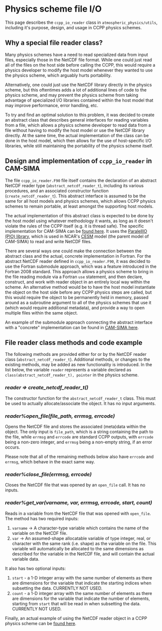 # Physics scheme file I/O

This page describes the `ccpp_io_reader` class in `atmospheric_physics/utils`, including it's purpose, design, and usage in CCPP physics schemes.

## Why a special file reader class?

Many physics schemes have a need to read specialized data from input files, especially those in the NetCDF file format.  While one could just read all of the files on the host side before calling the CCPP, this would require a physics developer to modify the host model whenever they wanted to use the physics scheme, which arguably hurts portability.

Alternatively, one could just use the NetCDF library directly in the physics scheme, but this oftentimes adds a lot of additional lines of code to the physics scheme, and may prevent the physics scheme from taking advantage of specialized I/O libraries contained within the host model that may improve performance, error handling, etc.

To try and find an optimal solution to this problem, it was decided to create an abstract class that describes general interfaces for reading variables from a file, which allows a physics scheme developer to read data from a file without having to modify the host model or use the NetCDF library directly.  At the same time, the actual implementation of the class can be done in the host model, which then allows for the use of host-specific I/O libraries, while still maintaining the portability of the physics scheme itself.

## Design and implementation of `ccpp_io_reader` in CAM-SIMA

The file `ccpp_io_reader.F90` file itself contains the declaration of an abstract NetCDF reader type (`abstract_netcdf_reader_t`), including its various procedures, and an associated constructor function (`create_netcdf_reader_t`).  This abstract interface is assumed to be the same for all host models and physics schemes, which allows CCPP physics schemes to remain portable, at least amongst the supporting host models.

The actual implementation of this abstract class is expected to be done by the host model using whatever methodology it wants, as long as it doesn't violate the rules of the CCPP itself (e.g. it is thread safe).  The specific implementation for CAM-SIMA can be [found here](https://github.com/ESCOMP/CAM-SIMA/blob/development/src/physics/utils/pio_reader.F90).  It uses the [ParalellIO (PIO) library](https://github.com/NCAR/ParallelIO), which is used in NCAR's [CESM](https://github.com/ESCOMP/CESM) model (the parent model of CAM-SIMA) to read and write NetCDF files.

There are several ways one could make the connection between the abstract class and the actual, concrete implementation in Fortran.  For the abstract NetCDF reader defined in `ccpp_io_reader.F90`, it was decided to use the Fortran submodule approach, which was a feature introduced in the Fortran 2008 standard.  This approach allows a physics scheme to bring in the file reading module via a Fortran `use` statement, and then declare, construct, and work with reader object in an entirely local way within the scheme.  An alternative method would be to have the host model instantiate the object on the host side before any CCPP physics steps are called, but this would require the object to be permanently held in memory, passed around as a subroutine argument to all of the physics schemes that use it (which would require additional metadata), and provide a way to open multiple files within the same object.

An example of the submodule approach connecting the abstract interface with a "concrete" implementation can be found in [CAM-SIMA here](https://github.com/ESCOMP/CAM-SIMA/blob/development/src/physics/utils/pio_reader_sub.F90).

## File reader class methods and code example

The following methods are provided either for or by the NetCDF reader class (`abstract_netcdf_reader_t`).  Additional methods, or changes to the existing methods, may be added as new functionality is introduced.  In the list below, the variable `reader` represents a variable declared as `class(abstract_netcdf_reader_t), pointer` in the physics scheme.

### *reader => create_netcdf_reader_t()*

The constructor function for the `abstract_netcdf_reader_t` class.  This must be used to actually allocate/associate the object.  It has no input arguments.

### *reader%open_file(file_path, errmsg, errcode)*

Opens the NetCDF file and stores the associated (meta)data within the object.  The only input is `file_path`, which is a string containing the path to the file, while `errmsg` and `errcode` are standard CCPP outputs, with `errcode` being a non-zero integer, and `errmsg` being a non-empty string, if an error occurs.

Please note that all of the remaining methods below also have `errcode` and `errmsg`, which behave in the exact same way.

### *reader%close_file(errmsg, errcode)*

Closes the NetCDF file that was opened by an `open_file` call.  It has no inputs.

### *reader%get_var(varname, var, errmsg, errcode, start, count)*

Reads in a variable from the NetCDF file that was opened with `open_file`.  The method has two required inputs:

1.  `varname` -> A character-type variable which contains the name of the variable on the NetCDF file.
2.  `var`     -> An assumed-shape allocatable variable of type integer, real, or character with the same rank (i.e. shape) as the variable on the file.  This variable will automatically be allocated to the same dimensions as described for the variable in the NetCDF file, and will contain the actual variable data.

It also has two optional inputs:

1.  `start` - a 1-D integer array with the same number of elements as there are dimensions for the variable that indicate the starting indices when subsetting the data.  CURRENTLY NOT USED.
2.  `count` - a 1-D integer array with the same number of elements as there are dimensions for the variable that indicate the number of elements, starting from `start` that will be read in when subsetting the data.  CURRENTLY NOT USED.


Finally, an actual example of using the NetCDF reader object in a CCPP physics scheme can be [found here](https://github.com/ESCOMP/atmospheric_physics/blob/development/test/test_schemes/file_io_test.F90).
